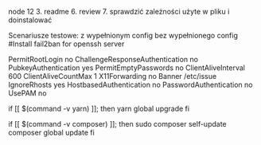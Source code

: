 node 12
3. readme
6. review
7. sprawdzić zależności użyte w pliku i doinstalować

Scenariusze testowe:
z wypełnionym config
bez wypełnionego config
#Install fail2ban for openssh server

PermitRootLogin no
ChallengeResponseAuthentication no
PubkeyAuthentication yes
PermitEmptyPasswords no
ClientAliveInterval 600
ClientAliveCountMax 1
X11Forwarding no
Banner /etc/issue
IgnoreRhosts yes
HostbasedAuthentication no
PasswordAuthentication no
UsePAM no


if [[ $(command -v yarn) ]]; then
    yarn global upgrade
fi

if [[ $(command -v composer) ]]; then
    sudo composer self-update
    composer global update
fi
